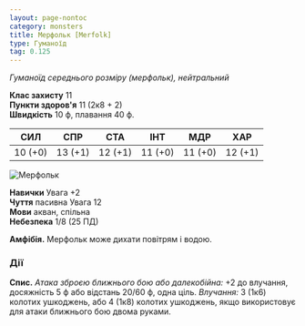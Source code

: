 ```yaml
---
layout: page-nontoc
category: monsters
title: Мерфольк [Merfolk]
type: Гуманоїд
tag: 0.125
---
```


_Гуманоїд середнього розміру (мерфольк), нейтральний_

**Клас захисту** 11    
**Пункти здоров'я** 11 (2к8 + 2)    
**Швидкість** 10 ф, плавання 40 ф.

| СИЛ     | СПР     | СТА     | ІНТ     | МДР     | ХАР     |
| ------- | ------- | ------- | ------- | ------- | ------- |
| 10 (+0) | 13 (+1) | 12 (+1) | 11 (+0) | 11 (+0) | 12 (+1) |

![Мерфольк](https://www.dndbeyond.com/avatars/thumbnails/30833/374/1000/1000/638063862492555953.png)

**Навички** Увага +2    
**Чуття** пасивна Увага 12    
**Мови** акван, спільна    
**Небезпека** 1/8 (25 ПД)

**Амфібія.** Мерфольк може дихати повітрям і водою.

### Дії
**Спис.** _Атака зброєю ближнього бою або далекобійна:_ +2 до влучання, досяжність 5 ф або відстань 20/60 ф, одна ціль. _Влучання:_ 3 (1к6) колотих ушкоджень, або 4 (1к8) колотих ушкоджень, якщо використовує для атаки ближнього бою двома руками.
